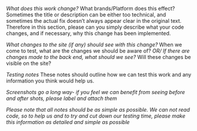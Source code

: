 *What does this work change?*
What brands/Platform does this effect?
Sometimes the title or description can be either too technical, and sometimes the actual fix doesn’t always appear clear in the original text. Therefore in this section, please can you simply describe what your code changes, and if necessary, why this change has been implemented.

*What changes to the site (if any) should see with this change?*
When we come to test, what are the changes we should be aware of? 
*OR/ If there are changes made to the back end, what should we see?*
Will these changes be visible on the site?

*Testing notes*
These notes should outline how we can test this work and any information you think would help us.

_Screenshots go a long way- if you feel we can benefit from seeing before and after shots, please label and attach them_

_Please note that all notes should be as simple as possible. We can not read code, so to help us and to try and cut down our testing time, please make this information as detailed and simple as possible_
